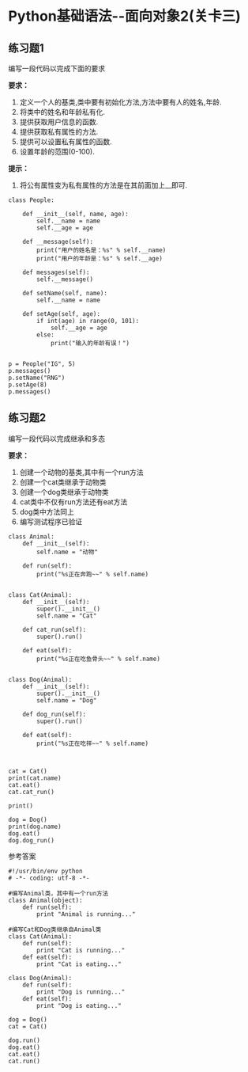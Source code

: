 ﻿# Python基础语法--面向对象2(关卡三)

## 练习题1

编写一段代码以完成下面的要求

**要求：**

1. 定义一个人的基类,类中要有初始化方法,方法中要有人的姓名,年龄.
2. 将类中的姓名和年龄私有化.
3. 提供获取用户信息的函数.
4. 提供获取私有属性的方法.
5. 提供可以设置私有属性的函数.
6. 设置年龄的范围(0-100).

	
**提示：**

1. 将公有属性变为私有属性的方法是在其前面加上__即可.
```
class People:

    def __init__(self, name, age):
        self.__name = name
        self.__age = age

    def __message(self):
        print("用户的姓名是：%s" % self.__name)
        print("用户的年龄是：%s" % self.__age)

    def messages(self):
        self.__message()

    def setName(self, name):
        self.__name = name

    def setAge(self, age):
        if int(age) in range(0, 101):
            self.__age = age
        else:
            print("输入的年龄有误！")


p = People("IG", 5)
p.messages()
p.setName("RNG")
p.setAge(8)
p.messages()
```
	
## 练习题2

编写一段代码以完成继承和多态

**要求：**

1. 创建一个动物的基类,其中有一个run方法
2. 创建一个cat类继承于动物类
3. 创建一个dog类继承于动物类
4. cat类中不仅有run方法还有eat方法
5. dog类中方法同上
6. 编写测试程序已验证
```
class Animal:
    def __init__(self):
        self.name = "动物"

    def run(self):
        print("%s正在奔跑~~" % self.name)


class Cat(Animal):
    def __init__(self):
        super().__init__()
        self.name = "Cat"

    def cat_run(self):
        super().run()

    def eat(self):
        print("%s正在吃鱼骨头~~" % self.name)


class Dog(Animal):
    def __init__(self):
        super().__init__()
        self.name = "Dog"

    def dog_run(self):
        super().run()

    def eat(self):
        print("%s正在吃祥~~" % self.name)



cat = Cat()
print(cat.name)
cat.eat()
cat.cat_run()

print()

dog = Dog()
print(dog.name)
dog.eat()
dog.dog_run()
```

参考答案
```
#!/usr/bin/env python
# -*- coding: utf-8 -*-

#编写Animal类，其中有一个run方法
class Animal(object):
    def run(self):
        print "Animal is running..."

#编写Cat和Dog类继承自Animal类
class Cat(Animal):
    def run(self):
        print "Cat is running..."
    def eat(self):
        print "Cat is eating..."

class Dog(Animal):
    def run(self):
        print "Dog is running..."
    def eat(self):
        print "Dog is eating..."

dog = Dog()
cat = Cat()

dog.run()
dog.eat()
cat.eat()
cat.run()
```